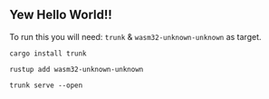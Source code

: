 ## Yew Hello World!!

To run this you will need: `trunk` & `wasm32-unknown-unknown` as target.

`cargo install trunk`

`rustup add wasm32-unknown-unknown `

`trunk serve --open`
